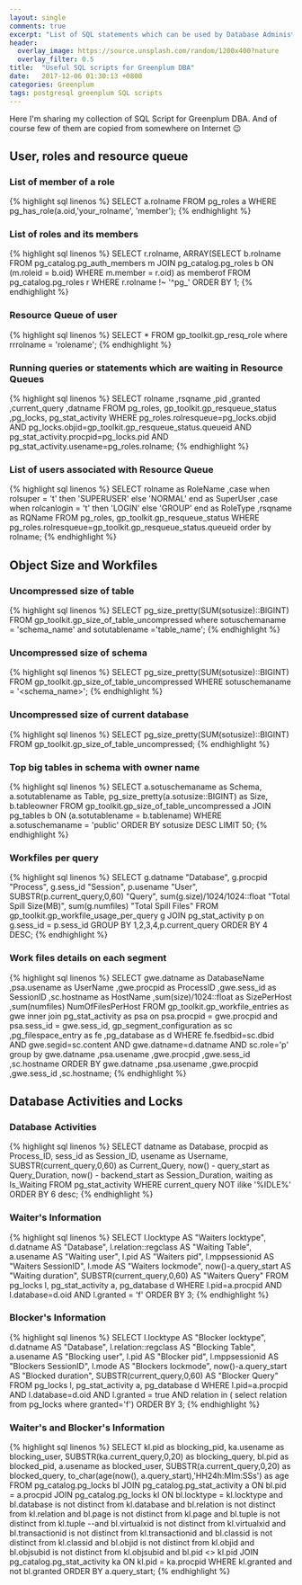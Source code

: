 ```yaml
---
layout: single
comments: true
excerpt: "List of SQL statements which can be used by Database Administrators in day to day life"
header:
  overlay_image: https://source.unsplash.com/random/1200x400?nature
  overlay_filter: 0.5
title:  "Useful SQL scripts for Greenplum DBA"
date:   2017-12-06 01:30:13 +0800
categories: Greenplum
tags: postgresql greenplum SQL scripts
---
```


Here I'm sharing my collection of SQL Script for Greenplum DBA. And of course few of them are copied from somewhere on Internet :wink:

## User, roles and resource queue

### List of member of a role

{% highlight sql linenos %}
SELECT a.rolname
FROM pg_roles a
WHERE pg_has_role(a.oid,'your_rolname', 'member');
{% endhighlight %}


### List of roles and its members

{% highlight sql linenos %}
SELECT r.rolname,
	ARRAY(SELECT b.rolname
	FROM pg_catalog.pg_auth_members m
	JOIN pg_catalog.pg_roles b ON (m.roleid = b.oid)
	WHERE m.member = r.oid) as memberof
FROM pg_catalog.pg_roles r
WHERE r.rolname !~ '^pg_'
ORDER BY 1;
{% endhighlight %}


### Resource Queue of user

{% highlight sql linenos %}
SELECT *
	FROM gp_toolkit.gp_resq_role
	where rrrolname = 'rolename';
{% endhighlight %}


### Running queries or statements which are waiting in Resource Queues

{% highlight sql linenos %}
SELECT
	rolname
	,rsqname
	,pid
	,granted
	,current_query
	,datname
FROM pg_roles, gp_toolkit.gp_resqueue_status
,pg_locks, pg_stat_activity
WHERE pg_roles.rolresqueue=pg_locks.objid
	AND pg_locks.objid=gp_toolkit.gp_resqueue_status.queueid
	AND pg_stat_activity.procpid=pg_locks.pid
	AND pg_stat_activity.usename=pg_roles.rolname;
{% endhighlight %}



### List of users associated with Resource Queue

{% highlight sql linenos %}
SELECT rolname as RoleName
,case
	when rolsuper = 't' then
		'SUPERUSER'
	else
		'NORMAL'
	end as SuperUser
,case
	when rolcanlogin = 't' then
		'LOGIN'
	else
		'GROUP'
end as RoleType
,rsqname as RQName
FROM pg_roles, gp_toolkit.gp_resqueue_status
WHERE pg_roles.rolresqueue=gp_toolkit.gp_resqueue_status.queueid
order by rolname;
{% endhighlight %}


## Object Size and Workfiles

### Uncompressed size of table

{% highlight sql linenos %}
SELECT
	pg_size_pretty(SUM(sotusize)::BIGINT)
FROM gp_toolkit.gp_size_of_table_uncompressed where sotuschemaname = 'schema_name'  and sotutablename ='table_name';
{% endhighlight %}


### Uncompressed size of schema

{% highlight sql linenos %}
SELECT pg_size_pretty(SUM(sotusize)::BIGINT)
FROM gp_toolkit.gp_size_of_table_uncompressed
WHERE sotuschemaname = '<schema_name>';
{% endhighlight %}


### Uncompressed size of current database

{% highlight sql linenos %}
SELECT
	pg_size_pretty(SUM(sotusize)::BIGINT)
FROM gp_toolkit.gp_size_of_table_uncompressed;
{% endhighlight %}


### Top big tables in schema with owner name

{% highlight sql linenos %}
SELECT
	a.sotuschemaname as Schema,
	a.sotutablename as Table,
	pg_size_pretty(a.sotusize::BIGINT) as Size,
	b.tableowner
FROM gp_toolkit.gp_size_of_table_uncompressed a
JOIN pg_tables b ON (a.sotutablename = b.tablename)
WHERE a.sotuschemaname = 'public'
ORDER BY sotusize DESC
LIMIT 50;
{% endhighlight %}


### Workfiles per query

{% highlight sql linenos %}
SELECT
	g.datname "Database",
	g.procpid "Process",
	g.sess_id "Session",
	p.usename "User",
	SUBSTR(p.current_query,0,60) "Query",
	sum(g.size)/1024/1024::float "Total Spill Size(MB)",
	sum(g.numfiles) "Total Spill Files"
FROM gp_toolkit.gp_workfile_usage_per_query g
JOIN pg_stat_activity p on g.sess_id = p.sess_id
GROUP BY 1,2,3,4,p.current_query
ORDER BY 4 DESC;
{% endhighlight %}


### Work files details on each segment

{% highlight sql linenos %}
SELECT
				gwe.datname as DatabaseName
				,psa.usename as UserName
				,gwe.procpid as ProcessID
				,gwe.sess_id as SessionID
				,sc.hostname as HostName
				,sum(size)/1024::float as SizePerHost
				,sum(numfiles) NumOfFilesPerHost
FROM  gp_toolkit.gp_workfile_entries as gwe
inner join pg_stat_activity as psa
				on psa.procpid = gwe.procpid
				and psa.sess_id = gwe.sess_id,
gp_segment_configuration as sc
,pg_filespace_entry as fe
,pg_database as d
WHERE fe.fsedbid=sc.dbid
				AND gwe.segid=sc.content
				AND gwe.datname=d.datname
				AND sc.role='p'
group by
				gwe.datname
				,psa.usename
				,gwe.procpid
				,gwe.sess_id
				,sc.hostname
ORDER BY
				gwe.datname
				,psa.usename
				,gwe.procpid
				,gwe.sess_id
				,sc.hostname;
{% endhighlight %}


## Database Activities and Locks

### Database Activities

{% highlight sql linenos %}
SELECT
datname as Database,
procpid as Process_ID,
sess_id as Session_ID,
usename as Username,
SUBSTR(current_query,0,60) as Current_Query,
now() - query_start as Query_Duration,
now() - backend_start as Session_Duration,
waiting as Is_Waiting
FROM pg_stat_activity
WHERE current_query NOT ilike '%IDLE%'
ORDER BY 6 desc;
{% endhighlight %}


### Waiter's Information

{% highlight sql linenos %}
SELECT
	l.locktype                    AS  "Waiters locktype",
	d.datname                     AS  "Database",
	l.relation::regclass          AS  "Waiting Table",
	a.usename                     AS  "Waiting user",
	l.pid                         AS  "Waiters pid",
	l.mppsessionid                AS  "Waiters SessionID",
	l.mode                        AS  "Waiters lockmode",
	now()-a.query_start           AS  "Waiting duration",
	SUBSTR(current_query,0,60)    AS  "Waiters Query"
FROM
	pg_locks l,
	pg_stat_activity a,
	pg_database d
WHERE l.pid=a.procpid
AND l.database=d.oid
AND l.granted = 'f'
ORDER BY 3;
{% endhighlight %}


### Blocker's Information

{% highlight sql linenos %}
SELECT
	l.locktype                      AS  "Blocker locktype",
	d.datname                       AS  "Database",
	l.relation::regclass            AS  "Blocking Table",
	a.usename                       AS  "Blocking user",
	l.pid                           AS  "Blocker pid",
	l.mppsessionid                  AS  "Blockers SessionID",
	l.mode                          AS  "Blockers lockmode",
	now()-a.query_start             AS  "Blocked duration",
	SUBSTR(current_query,0,60)      AS  "Blocker Query"
FROM
	pg_locks l,
	pg_stat_activity a,
	pg_database d
WHERE l.pid=a.procpid
AND l.database=d.oid
AND l.granted = true
AND relation in ( select relation from pg_locks where granted='f')
ORDER BY 3;
{% endhighlight %}


### Waiter's and Blocker's Information

{% highlight sql linenos %}
SELECT
	kl.pid as blocking_pid,
	ka.usename as blocking_user,
	SUBSTR(ka.current_query,0,20) as blocking_query,
	bl.pid as blocked_pid,
	a.usename as blocked_user,
	SUBSTR(a.current_query,0,20) as blocked_query,
	to_char(age(now(), a.query_start),'HH24h:MIm:SSs') as age
FROM pg_catalog.pg_locks bl
	JOIN pg_catalog.pg_stat_activity a
		ON bl.pid = a.procpid
	JOIN pg_catalog.pg_locks kl
		ON bl.locktype = kl.locktype
		and bl.database is not distinct from kl.database
		and bl.relation is not distinct from kl.relation
		and bl.page is not distinct from kl.page
		and bl.tuple is not distinct from kl.tuple
		--and bl.virtualxid is not distinct from kl.virtualxid
		and bl.transactionid is not distinct from kl.transactionid
		and bl.classid is not distinct from kl.classid
		and bl.objid is not distinct from kl.objid
		and bl.objsubid is not distinct from kl.objsubid
		and bl.pid <> kl.pid
	JOIN pg_catalog.pg_stat_activity ka
		ON kl.pid = ka.procpid
WHERE kl.granted and not bl.granted
ORDER BY a.query_start;
{% endhighlight %}
